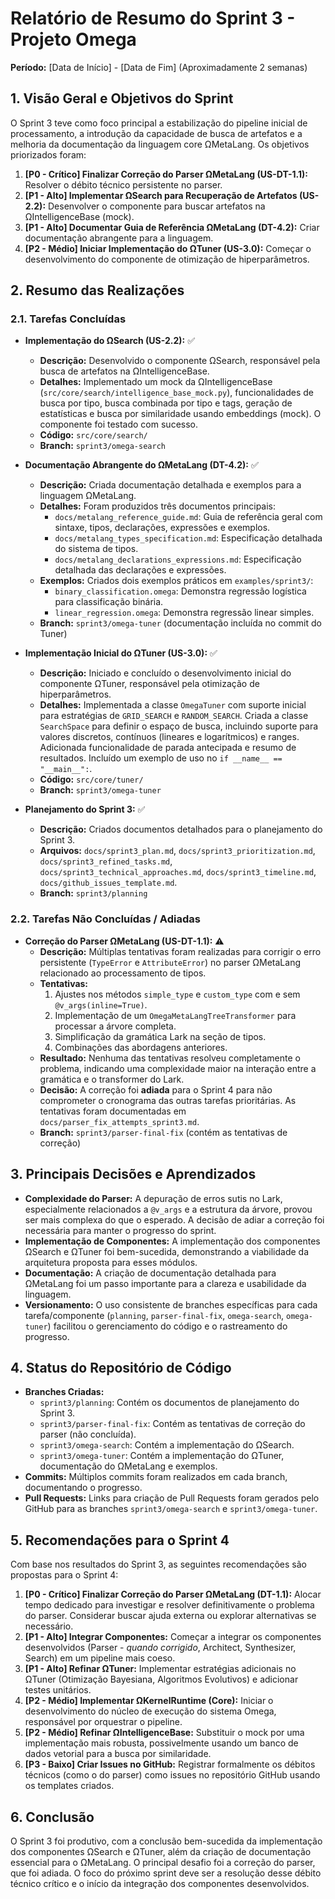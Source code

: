 # Relatório de Resumo do Sprint 3 - Projeto Omega

**Período:** [Data de Início] - [Data de Fim] (Aproximadamente 2 semanas)

## 1. Visão Geral e Objetivos do Sprint

O Sprint 3 teve como foco principal a estabilização do pipeline inicial de processamento, a introdução da capacidade de busca de artefatos e a melhoria da documentação da linguagem core ΩMetaLang. Os objetivos priorizados foram:

1.  **[P0 - Crítico] Finalizar Correção do Parser ΩMetaLang (US-DT-1.1):** Resolver o débito técnico persistente no parser.
2.  **[P1 - Alto] Implementar ΩSearch para Recuperação de Artefatos (US-2.2):** Desenvolver o componente para buscar artefatos na ΩIntelligenceBase (mock).
3.  **[P1 - Alto] Documentar Guia de Referência ΩMetaLang (DT-4.2):** Criar documentação abrangente para a linguagem.
4.  **[P2 - Médio] Iniciar Implementação do ΩTuner (US-3.0):** Começar o desenvolvimento do componente de otimização de hiperparâmetros.

## 2. Resumo das Realizações

### 2.1. Tarefas Concluídas

*   **Implementação do ΩSearch (US-2.2):** ✅
    *   **Descrição:** Desenvolvido o componente ΩSearch, responsável pela busca de artefatos na ΩIntelligenceBase.
    *   **Detalhes:** Implementado um mock da ΩIntelligenceBase (`src/core/search/intelligence_base_mock.py`), funcionalidades de busca por tipo, busca combinada por tipo e tags, geração de estatísticas e busca por similaridade usando embeddings (mock). O componente foi testado com sucesso.
    *   **Código:** `src/core/search/`
    *   **Branch:** `sprint3/omega-search`

*   **Documentação Abrangente do ΩMetaLang (DT-4.2):** ✅
    *   **Descrição:** Criada documentação detalhada e exemplos para a linguagem ΩMetaLang.
    *   **Detalhes:** Foram produzidos três documentos principais:
        *   `docs/metalang_reference_guide.md`: Guia de referência geral com sintaxe, tipos, declarações, expressões e exemplos.
        *   `docs/metalang_types_specification.md`: Especificação detalhada do sistema de tipos.
        *   `docs/metalang_declarations_expressions.md`: Especificação detalhada das declarações e expressões.
    *   **Exemplos:** Criados dois exemplos práticos em `examples/sprint3/`:
        *   `binary_classification.omega`: Demonstra regressão logística para classificação binária.
        *   `linear_regression.omega`: Demonstra regressão linear simples.
    *   **Branch:** `sprint3/omega-tuner` (documentação incluída no commit do Tuner)

*   **Implementação Inicial do ΩTuner (US-3.0):** ✅
    *   **Descrição:** Iniciado e concluído o desenvolvimento inicial do componente ΩTuner, responsável pela otimização de hiperparâmetros.
    *   **Detalhes:** Implementada a classe `OmegaTuner` com suporte inicial para estratégias de `GRID_SEARCH` e `RANDOM_SEARCH`. Criada a classe `SearchSpace` para definir o espaço de busca, incluindo suporte para valores discretos, contínuos (lineares e logarítmicos) e ranges. Adicionada funcionalidade de parada antecipada e resumo de resultados. Incluído um exemplo de uso no `if __name__ == "__main__":`.
    *   **Código:** `src/core/tuner/`
    *   **Branch:** `sprint3/omega-tuner`

*   **Planejamento do Sprint 3:** ✅
    *   **Descrição:** Criados documentos detalhados para o planejamento do Sprint 3.
    *   **Arquivos:** `docs/sprint3_plan.md`, `docs/sprint3_prioritization.md`, `docs/sprint3_refined_tasks.md`, `docs/sprint3_technical_approaches.md`, `docs/sprint3_timeline.md`, `docs/github_issues_template.md`.
    *   **Branch:** `sprint3/planning`

### 2.2. Tarefas Não Concluídas / Adiadas

*   **Correção do Parser ΩMetaLang (US-DT-1.1):** ⚠️
    *   **Descrição:** Múltiplas tentativas foram realizadas para corrigir o erro persistente (`TypeError` e `AttributeError`) no parser ΩMetaLang relacionado ao processamento de tipos.
    *   **Tentativas:**
        1.  Ajustes nos métodos `simple_type` e `custom_type` com e sem `@v_args(inline=True)`.
        2.  Implementação de um `OmegaMetaLangTreeTransformer` para processar a árvore completa.
        3.  Simplificação da gramática Lark na seção de tipos.
        4.  Combinações das abordagens anteriores.
    *   **Resultado:** Nenhuma das tentativas resolveu completamente o problema, indicando uma complexidade maior na interação entre a gramática e o transformer do Lark.
    *   **Decisão:** A correção foi **adiada** para o Sprint 4 para não comprometer o cronograma das outras tarefas prioritárias. As tentativas foram documentadas em `docs/parser_fix_attempts_sprint3.md`.
    *   **Branch:** `sprint3/parser-final-fix` (contém as tentativas de correção)

## 3. Principais Decisões e Aprendizados

*   **Complexidade do Parser:** A depuração de erros sutis no Lark, especialmente relacionados a `@v_args` e a estrutura da árvore, provou ser mais complexa do que o esperado. A decisão de adiar a correção foi necessária para manter o progresso do sprint.
*   **Implementação de Componentes:** A implementação dos componentes ΩSearch e ΩTuner foi bem-sucedida, demonstrando a viabilidade da arquitetura proposta para esses módulos.
*   **Documentação:** A criação de documentação detalhada para ΩMetaLang foi um passo importante para a clareza e usabilidade da linguagem.
*   **Versionamento:** O uso consistente de branches específicas para cada tarefa/componente (`planning`, `parser-final-fix`, `omega-search`, `omega-tuner`) facilitou o gerenciamento do código e o rastreamento do progresso.

## 4. Status do Repositório de Código

*   **Branches Criadas:**
    *   `sprint3/planning`: Contém os documentos de planejamento do Sprint 3.
    *   `sprint3/parser-final-fix`: Contém as tentativas de correção do parser (não concluída).
    *   `sprint3/omega-search`: Contém a implementação do ΩSearch.
    *   `sprint3/omega-tuner`: Contém a implementação do ΩTuner, documentação do ΩMetaLang e exemplos.
*   **Commits:** Múltiplos commits foram realizados em cada branch, documentando o progresso.
*   **Pull Requests:** Links para criação de Pull Requests foram gerados pelo GitHub para as branches `sprint3/omega-search` e `sprint3/omega-tuner`.

## 5. Recomendações para o Sprint 4

Com base nos resultados do Sprint 3, as seguintes recomendações são propostas para o Sprint 4:

1.  **[P0 - Crítico] Finalizar Correção do Parser ΩMetaLang (DT-1.1):** Alocar tempo dedicado para investigar e resolver definitivamente o problema do parser. Considerar buscar ajuda externa ou explorar alternativas se necessário.
2.  **[P1 - Alto] Integrar Componentes:** Começar a integrar os componentes desenvolvidos (Parser - *quando corrigido*, Architect, Synthesizer, Search) em um pipeline mais coeso.
3.  **[P1 - Alto] Refinar ΩTuner:** Implementar estratégias adicionais no ΩTuner (Otimização Bayesiana, Algoritmos Evolutivos) e adicionar testes unitários.
4.  **[P2 - Médio] Implementar ΩKernelRuntime (Core):** Iniciar o desenvolvimento do núcleo de execução do sistema Omega, responsável por orquestrar o pipeline.
5.  **[P2 - Médio] Refinar ΩIntelligenceBase:** Substituir o mock por uma implementação mais robusta, possivelmente usando um banco de dados vetorial para a busca por similaridade.
6.  **[P3 - Baixo] Criar Issues no GitHub:** Registrar formalmente os débitos técnicos (como o do parser) como issues no repositório GitHub usando os templates criados.

## 6. Conclusão

O Sprint 3 foi produtivo, com a conclusão bem-sucedida da implementação dos componentes ΩSearch e ΩTuner, além da criação de documentação essencial para o ΩMetaLang. O principal desafio foi a correção do parser, que foi adiada. O foco do próximo sprint deve ser a resolução desse débito técnico crítico e o início da integração dos componentes desenvolvidos.
